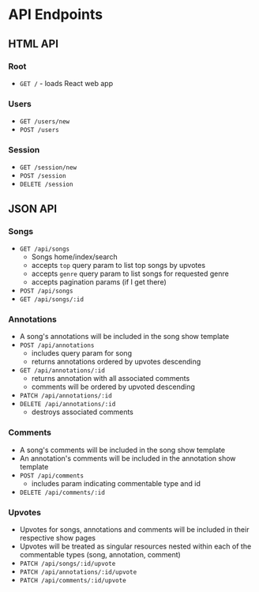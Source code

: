 # API Endpoints

## HTML API

### Root

- `GET /` - loads React web app

### Users

- `GET /users/new`
- `POST /users`

### Session

- `GET /session/new`
- `POST /session`
- `DELETE /session`

## JSON API

### Songs

- `GET /api/songs`
  - Songs home/index/search
  - accepts `top` query param to list top songs by upvotes
  - accepts `genre` query param to list songs for requested genre
  - accepts pagination params (if I get there)
- `POST /api/songs`
- `GET /api/songs/:id`

### Annotations

-  A song's annotations will be included in the song show template
- `POST /api/annotations`
  - includes query param for song
  - returns annotations ordered by upvotes descending
- `GET /api/annotations/:id`
  - returns annotation with all associated comments
  - comments will be ordered by upvoted descending
- `PATCH /api/annotations/:id`
- `DELETE /api/annotations/:id`
  - destroys associated comments


### Comments

- A song's comments will be included in the song show template
- An annotation's comments will be included in the annotation show template
- `POST /api/comments`
  - includes param indicating commentable type and id
- `DELETE /api/comments/:id`

### Upvotes

- Upvotes for songs, annotations and comments will be included in their respective show pages
- Upvotes will be treated as singular resources nested within each of the commentable types (song, annotation, comment)
- `PATCH /api/songs/:id/upvote`
- `PATCH /api/annotations/:id/upvote`
- `PATCH /api/comments/:id/upvote`
